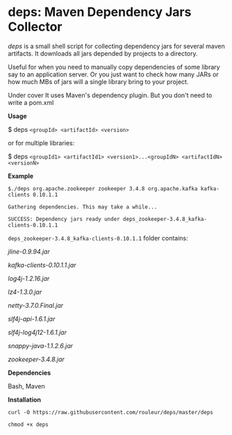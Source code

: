 # deps: Maven Dependency Jars Collector

*deps* is a small shell script for collecting dependency jars for several maven artifacts. It downloads all jars depended by projects to a directory.

Useful for when you need to manually copy dependencies of some library say to an application server. Or you just want to check how many JARs or how much MBs of jars will a single library bring to your project. 

Under cover It uses Maven's dependency plugin. But you don't need to write a pom.xml 

**Usage** 

$ deps `<groupId> <artifactId> <version>` 

or for multiple libraries:

$ deps `<groupId1> <artifactId1> <version1>...<groupIdN> <artifactIdN> <versionN>  ` 
 
**Example**

`$./deps org.apache.zookeeper zookeeper 3.4.8 org.apache.kafka kafka-clients 0.10.1.1`

`Gathering dependencies. This may take a while...`

`SUCCESS: Dependency jars ready under deps_zookeeper-3.4.8_kafka-clients-0.10.1.1`


`deps_zookeeper-3.4.8_kafka-clients-0.10.1.1` folder contains: 

_jline-0.9.94.jar_

_kafka-clients-0.10.1.1.jar_

_log4j-1.2.16.jar_

_lz4-1.3.0.jar_

_netty-3.7.0.Final.jar_

_slf4j-api-1.6.1.jar_

_slf4j-log4j12-1.6.1.jar_

_snappy-java-1.1.2.6.jar_

_zookeeper-3.4.8.jar_


**Dependencies**

Bash, Maven

**Installation**

`curl -O https://raw.githubusercontent.com/rouleur/deps/master/deps`

`chmod +x deps`


